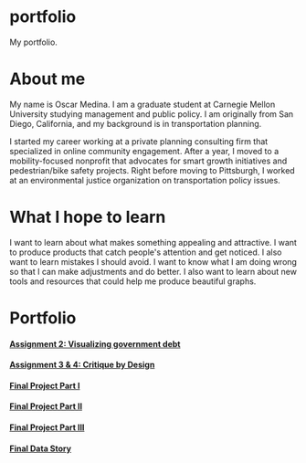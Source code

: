 # portfolio
My portfolio.

# About me
My name is Oscar Medina. I am a graduate student at Carnegie Mellon University studying management and public policy.  I am originally from San Diego, California, and my background is in transportation planning. 

I started my career working at a private planning consulting firm that specialized in online community engagement. After a year, I moved to a mobility-focused nonprofit that advocates for smart growth initiatives and pedestrian/bike safety projects. Right before moving to Pittsburgh, I worked at an environmental justice organization on transportation policy issues. 

# What I hope to learn
I want to learn about what makes something appealing and attractive. I want to produce products that catch people's attention and get noticed. I also want to learn mistakes I should avoid. I want to know what I am doing wrong so that I can make adjustments and do better. I also want to learn about new tools and resources that could help me produce beautiful graphs.

# Portfolio
#### [Assignment 2: Visualizing government debt](dataviz2.md)


#### [Assignment 3 & 4: Critique by Design](dataviz3.md)
#### [Final Project Part I](final_project_OscarMedina.md)
#### [Final Project Part II](final_project_PtII.md)
#### [Final Project Part III](final_project_Pt3.md)
#### [Final Data Story](https://arcg.is/1PSTSf0)

